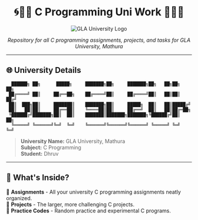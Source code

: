 <div align="center">

# 🌀🔷🔹 C Programming Uni Work 🔹🔷🌀

![GLA University Logo](https://via.placeholder.com/150) <!-- Replace with the actual URL to GLA's logo -->

*Repository for all C programming assignments, projects, and tasks for GLA University, Mathura*

</div>

---

## 🌐 University Details

```
  ██████╗ ██╗      █████╗     ███████╗██╗     ███████╗██╗   ██╗██╗  ██╗
 ██╔════╝ ██║     ██╔══██╗    ██╔════╝██║     ██╔════╝██║   ██║██║ ██╔╝
 ██║  ███╗██║     ███████║    ███████╗██║     █████╗  ██║   ██║█████╔╝ 
 ██║   ██║██║     ██╔══██║    ╚════██║██║     ██╔══╝  ██║   ██║██╔═██╗ 
 ╚██████╔╝███████╗██║  ██║    ███████║███████╗███████╗╚██████╔╝██║  ██╗
  ╚═════╝ ╚══════╝╚═╝  ╚═╝    ╚══════╝╚══════╝╚══════╝ ╚═════╝ ╚═╝  ╚═╝
```


> **University Name:** GLA University, Mathura  
> **Subject:** C Programming  
> **Student:** Dhruv

---

## 🌟 What's Inside?

📁 **Assignments** - All your university C programming assignments neatly organized.  
📁 **Projects** - The larger, more challenging C projects.  
📁 **Practice Codes** - Random practice and experimental C programs.  

